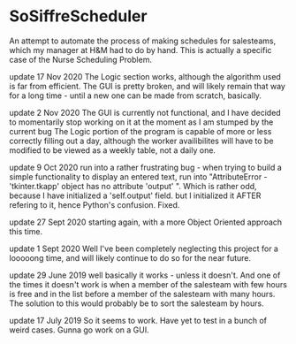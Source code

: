 # SoSiffreScheduler
An attempt to automate the process of making schedules for salesteams, which my manager at H&M had to do by hand. This is actually a specific case of the Nurse Scheduling Problem.

update 17 Nov 2020
The Logic section works, although the algorithm used is far from efficient. 
The GUI is pretty broken, and will likely remain that way for a long time - until a new one can be made from scratch, basically.


update 2 Nov 2020
The GUI is currently not functional, and I have decided to momentarily stop working on it at the moment as I am stumped by the current bug
The Logic portion of the program is capable of more or less correctly filling out a day, although the worker availibilites will have to 
be modified to be viewed as a weekly table, not a daily one. 


update 9 Oct 2020
run into a rather frustrating bug - when trying to build a simple functionality to display an entered text, run into
"AttributeError - 'tkinter.tkapp' object has no attribute 'output' ". 
Which is rather odd, because I have initialized a 'self.output' field.
but I initialized it AFTER refering to it, hence Python's confusion. 
Fixed. 
  

update 27 Sept 2020
starting again, with a more Object Oriented approach this time. 

update 1 Sept 2020
Well I've been completely neglecting this project for a looooong time, and will likely continue to do so for the near future. 


update 29 June 2019
well basically it works - unless it doesn't.
And one of the times it doesn't work is when a member of the salesteam with few   hours is free and in the list before a member of the salesteam with many hours. 
The solution to this would probably be to sort the salesteam by hours.

update 17 July 2019
So it seems to work. Have yet to test in a bunch of weird cases. Gunna go work on a GUI.  
